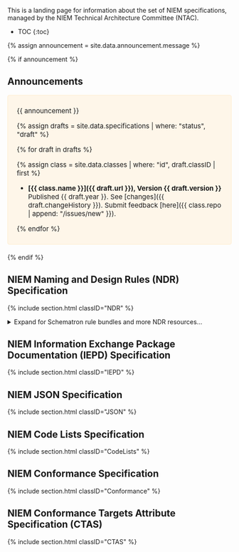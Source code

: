 ---
---

This is a landing page for information about the set of NIEM specifications, managed by the NIEM Technical Architecture Committee (NTAC).

- TOC
{:toc}

{% assign announcement = site.data.announcement.message %}

{% if announcement %}

## Announcements

<div markdown="1" class="note">

{{ announcement }}

{% assign drafts = site.data.specifications | where: "status", "draft" %}

{% for draft in drafts %}

  {% assign class = site.data.classes | where: "id", draft.classID | first %}

- **[{{ class.name }}]({{ draft.url }}), Version {{ draft.version }}**
  <br/>Published {{ draft.year }}. See [changes]({{ draft.changeHistory }}). Submit feedback [here]({{ class.repo | append: "/issues/new" }}).

{% endfor %}

</div>

{% endif %}

## NIEM Naming and Design Rules (NDR) Specification

{% include section.html classID="NDR" %}

<!-- Include additional NDR resources here -->

<details>
<summary markdown="span">Expand for Schematron rule bundles and more NDR resources...</summary>

<div markdown="1">

> The [Conformance Testing Assistant (ConTesA)](https://tools.niem.gov/contesa/) is an online tool that offers NDR conformance validation testing for NIEM XML schemas.  Conformance validation can also be tested locally with the NDR Schematron rules provided here.  Download a zip file below and see the [instructions](https://niem.github.io/reference/specifications/ndr/oxygen-schematron/) on how to test NDR conformance using the Oxygen XML Editor.
>
> - [NDR 5.0 resources](https://niem.github.io/NIEM-NDR/v5.0/niem-ndr-v5.0.zip)
> - [NDR 4.0 resources](https://reference.niem.gov/niem/specification/naming-and-design-rules/4.0/niem-ndr-4.0.zip)
> - [NDR 3.0 resources](https://reference.niem.gov/niem/specification/naming-and-design-rules/3.0/niem-ndr-3.0.zip)
</div>

</details>

## NIEM Information Exchange Package Documentation (IEPD) Specification

{% include section.html classID="IEPD" %}

## NIEM JSON Specification

{% include section.html classID="JSON" %}

## NIEM Code Lists Specification

{% include section.html classID="CodeLists" %}

## NIEM Conformance Specification

{% include section.html classID="Conformance" %}

## NIEM Conformance Targets Attribute Specification (CTAS)

{% include section.html classID="CTAS" %}

<style>
  .note {
    background: rgba(255, 239, 213, 0.5);
    border: solid 1px blanchedalmond;
    border-radius: 4px;
    font-size: 15px;
    margin: 0 0 20px;
    padding: 10px 20px;
  }
</style>
